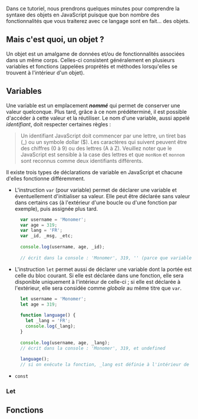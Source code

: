 Dans ce tutoriel, nous prendrons quelques minutes pour comprendre la syntaxe des objets en JavaScript puisque que bon nombre des fonctionnalités que vous traiterez avec ce langage sont en fait... des objets.

## Mais c'est quoi, un objet ?

Un objet est un amalgame de données et/ou de fonctionnalités associées dans un même corps. Celles-ci consistent généralement en plusieurs variables et fonctions (appelées proprétés et méthodes lorsqu'elles se trouvent à l'intérieur d'un objet).

## Variables

Une variable est un emplacement ***nommé*** qui permet de conserver une valeur quelconque. Plus tard, grâce à ce nom prédéterminé, il est possible d'accéder à cette valeur et la réutiliser. Le nom d'une variable, aussi appelé *identifiant*, doit respecter certaines règles :

> Un identifiant JavaScript doit commencer par une lettre, un tiret bas (\_) ou un symbole dollar ($). Les caractères qui suivent peuvent être des chiffres (0 à 9) ou des lettres (A à Z). Veuillez noter que le JavaScript est sensible à la case des lettres et que `monNom` et `monnom` sont reconnus comme deux identifiants différents.

Il existe trois types de déclarations de variable en JavaScript et chacune d'elles fonctionne différemment.
- L'instruction `var` (pour variable) permet de déclarer une variable et éventuellement d'initialiser sa valeur. Elle peut être déclarée sans valeur dans certains cas (à l'extérieur d'une boucle ou d'une fonction par exemple), puis assignée plus tard.
  ```js 
    var username = 'Monomer';
    var age = 319;
    var lang = 'FR';
    var _id, _msg, _etc;
    
    console.log(username, age, _id);
    
    // écrit dans la console : 'Monomer', 319, '' (parce que variable vide)
  ```
- L'instruction `let` permet aussi de déclarer une variable dont la portée est celle du bloc courant. Si elle est déclarée dans une fonction, elle sera disponible uniquement à l'intérieur de celle-ci ; si elle est déclarée à l'extérieur, elle sera considée comme *globale* au même titre que `var`. 
  ```js 
    let username = 'Monomer';
    let age = 319;
    
    function language() {
      let _lang = 'FR';
      console.log(_lang);
    }
    
    console.log(username, age, _lang);
    // écrit dans la console : 'Monomer', 319, et undefined
    
    language();
    // si on exécute la fonction, _lang est définie à l'intérieur de celle-ci et écrit bien 'FR' dans la console
  ```
- `const`
### Let

## Fonctions
